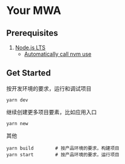 # Your MWA

## Prerequisites

1. [Node.js LTS](https://github.com/nodejs/Release)
    * [Automatically call nvm use](https://github.com/nvm-sh/nvm#deeper-shell-integration)

## Get Started

按开发环境的要求，运行和调试项目

```
yarn dev
```

继续创建更多项目要素，比如应用入口

```
yarn new
```

其他

```
yarn build        # 按产品环境的要求，构建项目
yarn start        # 按产品环境的要求，运行项目
```
